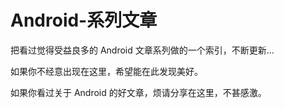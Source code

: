 # Android-系列文章

把看过觉得受益良多的 Android 文章系列做的一个索引，不断更新...

如果你不经意出现在这里，希望能在此发现美好。

如果你看过关于 Android 的好文章，烦请分享在这里，不甚感激。
